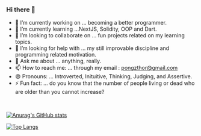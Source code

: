 ### Hi there 👋



- 🔭 I’m currently working on ... becoming a better  programmer.
- 🌱 I’m currently learning ...NextJS, Solidity, OOP and Dart.
- 👯 I’m looking to collaborate on ... fun projects related on my learning topics.
- 🤔 I’m looking for help with ... my still improvable discipline and programming related motivation.
- 💬 Ask me about ... anything, really.
- 📫 How to reach me: ... through my email : pongzthor@gmail.com
- 😄 Pronouns: ... Introverted, Inituitive, Thinking, Judging, and Assertive. 
- ⚡ Fun fact: ... do you know that the number of people living or dead who are older than you cannot increase?

<br/>  

[![Anurag's GitHub stats](https://github-readme-stats.vercel.app/api?username=Moopz-Dev&theme=react&show_icons=true)](https://github.com/anuraghazra/github-readme-stats)


[![Top Langs](https://github-readme-stats.vercel.app/api/top-langs/?username=Moopz-Dev&layout=compact&theme=react&show_icons=true)](https://github.com/anuraghazra/github-readme-stats)
